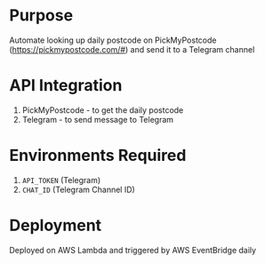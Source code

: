 # Purpose
Automate looking up daily postcode on PickMyPostcode (https://pickmypostcode.com/#) and send it to a Telegram channel

# API Integration
1. PickMyPostcode - to get the daily postcode
2. Telegram - to send message to Telegram

# Environments Required
1. `API_TOKEN` (Telegram)
2. `CHAT_ID` (Telegram Channel ID)

# Deployment
Deployed on AWS Lambda and triggered by AWS EventBridge daily
